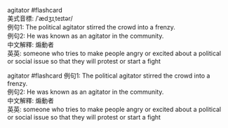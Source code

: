 agitator #flashcard  
美式音標: /ˈædʒɪˌteɪtər/  
例句1: The political agitator stirred the crowd into a frenzy.  
例句2: He was known as an agitator in the community.  
中文解釋: 煽動者  
英英: someone who tries to make people angry or excited about a political or social issue so that they will protest or start a fight

agitator  #flashcard 
例句1: The political agitator stirred the crowd into a frenzy.  
例句2: He was known as an agitator in the community.  
中文解釋: 煽動者  
英英: someone who tries to make people angry or excited about a political or social issue so that they will protest or start a fight
<!--ID: 1746427180118-->
